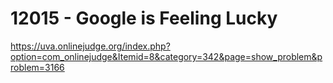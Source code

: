 # 	12015 - Google is Feeling Lucky

https://uva.onlinejudge.org/index.php?option=com_onlinejudge&Itemid=8&category=342&page=show_problem&problem=3166